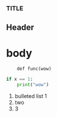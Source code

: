 ### TITLE ###
## Header ##
# body #


~~~
    def func(wow)
~~~

```python
if x == 1:
    print("wow")
```

1. bulleted list 1
2. two
3. 3
